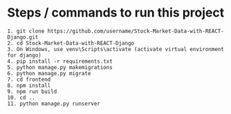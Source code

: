# Steps / commands to run this project

    1. git clone https://github.com/username/Stock-Market-Data-with-REACT-Django.git
    2. cd Stock-Market-Data-with-REACT-Django
    3. On Windows, use venv\Scripts\activate (activate virtual environment for django)
    4. pip install -r requirements.txt
    5. python manage.py makemigrations
    6. python manage.py migrate
    7. cd frontend
    8. npm install
    9. npm run build
    10. cd ..
    11. python manage.py runserver
